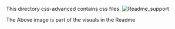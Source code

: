 This directory css-advanced contains css files.
![Readme_support](https://github.com/M-Kwizera/alu-web-development/assets/122270470/8e6b2f4a-00f3-421c-9322-4951748144c3)

The Above image is part of the visuals in the Readme
